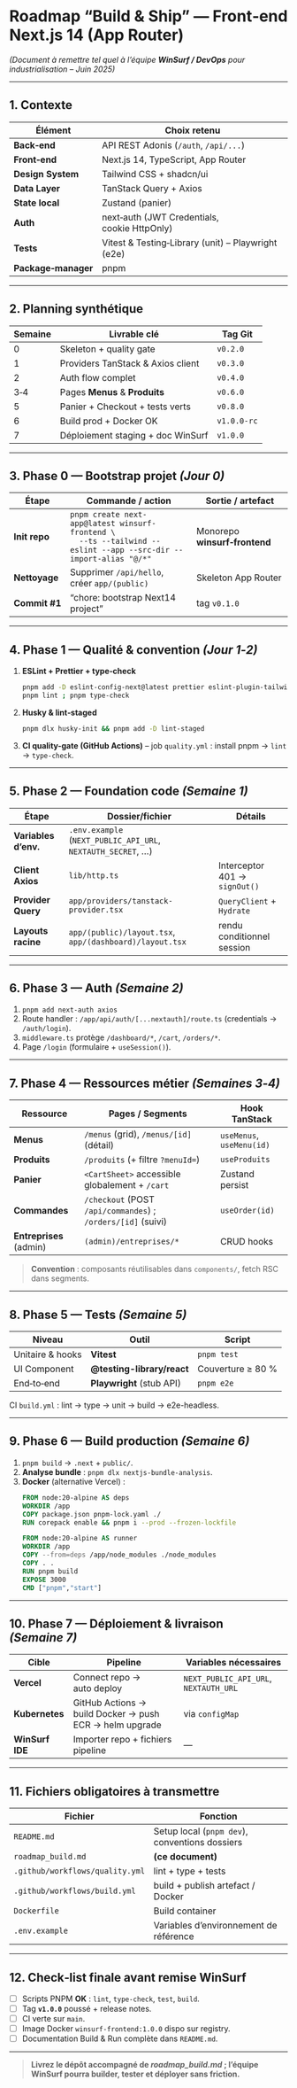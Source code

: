 # Roadmap “Build & Ship” — Front‑end **Next.js 14** (App Router)

*(Document à remettre tel quel à l’équipe **WinSurf / DevOps** pour industrialisation – Juin 2025)*  

---

## 1. Contexte

| Élément | Choix retenu |
|---------|--------------|
| **Back‑end** | API REST Adonis (`/auth`, `/api/...`) |
| **Front‑end** | Next.js 14, TypeScript, App Router |
| **Design System** | Tailwind CSS + shadcn/ui |
| **Data Layer** | TanStack Query + Axios |
| **State local** | Zustand (panier) |
| **Auth** | next‑auth (JWT Credentials, cookie HttpOnly) |
| **Tests** | Vitest & Testing‑Library (unit) – Playwright (e2e) |
| **Package‑manager** | pnpm |

---

## 2. Planning synthétique

| Semaine | Livrable clé | Tag Git |
|---------|--------------|---------|
| 0 | Skeleton + quality gate | `v0.2.0` |
| 1 | Providers TanStack & Axios client | `v0.3.0` |
| 2 | Auth flow complet | `v0.4.0` |
| 3‑4 | Pages **Menus** & **Produits** | `v0.6.0` |
| 5 | Panier + Checkout + tests verts | `v0.8.0` |
| 6 | Build prod + Docker OK | `v1.0.0-rc` |
| 7 | Déploiement staging + doc WinSurf | `v1.0.0` |

---

## 3. Phase 0 — Bootstrap projet *(Jour 0)*

| Étape | Commande / action | Sortie / artefact |
|-------|-------------------|-------------------|
| **Init repo** | `pnpm create next-app@latest winsurf-frontend \`<br>`  --ts --tailwind --eslint --app --src-dir --import-alias "@/*"` | Monorepo **winsurf‑frontend** |
| **Nettoyage** | Supprimer `/api/hello`, créer `app/(public)` | Skeleton App Router |
| **Commit #1** | “chore: bootstrap Next14 project” | tag `v0.1.0` |

---

## 4. Phase 1 — Qualité & convention *(Jour 1‑2)*

1. **ESLint + Prettier + type‑check**  
   ```bash
   pnpm add -D eslint-config-next@latest prettier eslint-plugin-tailwindcss
   pnpm lint ; pnpm type-check
   ```
2. **Husky & lint‑staged**  
   ```bash
   pnpm dlx husky-init && pnpm add -D lint-staged
   ```
3. **CI quality-gate (GitHub Actions)** – job `quality.yml` : install pnpm → `lint` → `type-check`.

---

## 5. Phase 2 — Foundation code *(Semaine 1)*

| Étape | Dossier/fichier | Détails |
|-------|-----------------|---------|
| **Variables d’env.** | `.env.example` (`NEXT_PUBLIC_API_URL`, `NEXTAUTH_SECRET`, …) | |
| **Client Axios** | `lib/http.ts` | Interceptor 401 → `signOut()` |
| **Provider Query** | `app/providers/tanstack-provider.tsx` | `QueryClient` + `Hydrate` |
| **Layouts racine** | `app/(public)/layout.tsx`, `app/(dashboard)/layout.tsx` | rendu conditionnel session |

---

## 6. Phase 3 — Auth *(Semaine 2)*

1. `pnpm add next-auth axios`  
2. Route handler : `/app/api/auth/[...nextauth]/route.ts` (credentials → `/auth/login`).  
3. `middleware.ts` protège `/dashboard/*`, `/cart`, `/orders/*`.  
4. Page `/login` (formulaire + `useSession()`).

---

## 7. Phase 4 — Ressources métier *(Semaines 3‑4)*

| Ressource | Pages / Segments | Hook TanStack |
|-----------|------------------|---------------|
| **Menus** | `/menus` (grid), `/menus/[id]` (détail) | `useMenus`, `useMenu(id)` |
| **Produits** | `/produits` (+ filtre `?menuId=`) | `useProduits` |
| **Panier** | `<CartSheet>` accessible globalement + `/cart` | Zustand persist |
| **Commandes** | `/checkout` (POST `/api/commandes`) ; `/orders/[id]` (suivi) | `useOrder(id)` |
| **Entreprises** (admin) | `(admin)/entreprises/*` | CRUD hooks |

> **Convention** : composants réutilisables dans `components/`, fetch RSC dans segments.

---

## 8. Phase 5 — Tests *(Semaine 5)*

| Niveau | Outil | Script |
|--------|-------|--------|
| Unitaire & hooks | **Vitest** | `pnpm test` |
| UI Component | **@testing-library/react** | Couverture ≥ 80 % |
| End‑to‑end | **Playwright** (stub API) | `pnpm e2e` |

CI `build.yml` : lint → type → unit → build → e2e-headless.

---

## 9. Phase 6 — Build production *(Semaine 6)*

1. `pnpm build` → `.next` + `public/`.  
2. **Analyse bundle** : `pnpm dlx nextjs-bundle-analysis`.  
3. **Docker** (alternative Vercel) :  
   ```dockerfile
   FROM node:20-alpine AS deps
   WORKDIR /app
   COPY package.json pnpm-lock.yaml ./
   RUN corepack enable && pnpm i --prod --frozen-lockfile

   FROM node:20-alpine AS runner
   WORKDIR /app
   COPY --from=deps /app/node_modules ./node_modules
   COPY . .
   RUN pnpm build
   EXPOSE 3000
   CMD ["pnpm","start"]
   ```
---

## 10. Phase 7 — Déploiement & livraison *(Semaine 7)*

| Cible | Pipeline | Variables nécessaires |
|-------|----------|-----------------------|
| **Vercel** | Connect repo → auto deploy | `NEXT_PUBLIC_API_URL`, `NEXTAUTH_URL` |
| **Kubernetes** | GitHub Actions → build Docker → push ECR → helm upgrade | via `configMap` |
| **WinSurf IDE** | Importer repo + fichiers pipeline | — |

---

## 11. Fichiers obligatoires à transmettre

| Fichier | Fonction |
|---------|----------|
| `README.md` | Setup local (`pnpm dev`), conventions dossiers |
| `roadmap_build.md` | **(ce document)** |
| `.github/workflows/quality.yml` | lint + type + tests |
| `.github/workflows/build.yml` | build + publish artefact / Docker |
| `Dockerfile` | Build container |
| `.env.example` | Variables d’environnement de référence |

---

## 12. Check‑list finale avant remise WinSurf

- [ ] Scripts PNPM **OK** : `lint`, `type-check`, `test`, `build`.  
- [ ] Tag **`v1.0.0`** poussé + release notes.  
- [ ] CI verte sur `main`.  
- [ ] Image Docker `winsurf-frontend:1.0.0` dispo sur registry.  
- [ ] Documentation Build & Run complète dans `README.md`.

---

> **Livrez le dépôt accompagné de _roadmap_build.md_ ; l’équipe WinSurf pourra builder, tester et déployer sans friction.**  
